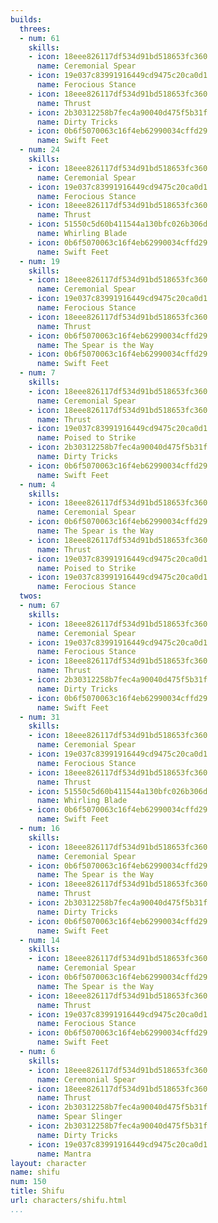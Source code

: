 ```yaml
---
builds:
  threes:
  - num: 61
    skills:
    - icon: 18eee826117df534d91bd518653fc360
      name: Ceremonial Spear
    - icon: 19e037c83991916449cd9475c20ca0d1
      name: Ferocious Stance
    - icon: 18eee826117df534d91bd518653fc360
      name: Thrust
    - icon: 2b30312258b7fec4a90040d475f5b31f
      name: Dirty Tricks
    - icon: 0b6f5070063c16f4eb62990034cffd29
      name: Swift Feet
  - num: 24
    skills:
    - icon: 18eee826117df534d91bd518653fc360
      name: Ceremonial Spear
    - icon: 19e037c83991916449cd9475c20ca0d1
      name: Ferocious Stance
    - icon: 18eee826117df534d91bd518653fc360
      name: Thrust
    - icon: 51550c5d60b411544a130bfc026b306d
      name: Whirling Blade
    - icon: 0b6f5070063c16f4eb62990034cffd29
      name: Swift Feet
  - num: 19
    skills:
    - icon: 18eee826117df534d91bd518653fc360
      name: Ceremonial Spear
    - icon: 19e037c83991916449cd9475c20ca0d1
      name: Ferocious Stance
    - icon: 18eee826117df534d91bd518653fc360
      name: Thrust
    - icon: 0b6f5070063c16f4eb62990034cffd29
      name: The Spear is the Way
    - icon: 0b6f5070063c16f4eb62990034cffd29
      name: Swift Feet
  - num: 7
    skills:
    - icon: 18eee826117df534d91bd518653fc360
      name: Ceremonial Spear
    - icon: 18eee826117df534d91bd518653fc360
      name: Thrust
    - icon: 19e037c83991916449cd9475c20ca0d1
      name: Poised to Strike
    - icon: 2b30312258b7fec4a90040d475f5b31f
      name: Dirty Tricks
    - icon: 0b6f5070063c16f4eb62990034cffd29
      name: Swift Feet
  - num: 4
    skills:
    - icon: 18eee826117df534d91bd518653fc360
      name: Ceremonial Spear
    - icon: 0b6f5070063c16f4eb62990034cffd29
      name: The Spear is the Way
    - icon: 18eee826117df534d91bd518653fc360
      name: Thrust
    - icon: 19e037c83991916449cd9475c20ca0d1
      name: Poised to Strike
    - icon: 19e037c83991916449cd9475c20ca0d1
      name: Ferocious Stance
  twos:
  - num: 67
    skills:
    - icon: 18eee826117df534d91bd518653fc360
      name: Ceremonial Spear
    - icon: 19e037c83991916449cd9475c20ca0d1
      name: Ferocious Stance
    - icon: 18eee826117df534d91bd518653fc360
      name: Thrust
    - icon: 2b30312258b7fec4a90040d475f5b31f
      name: Dirty Tricks
    - icon: 0b6f5070063c16f4eb62990034cffd29
      name: Swift Feet
  - num: 31
    skills:
    - icon: 18eee826117df534d91bd518653fc360
      name: Ceremonial Spear
    - icon: 19e037c83991916449cd9475c20ca0d1
      name: Ferocious Stance
    - icon: 18eee826117df534d91bd518653fc360
      name: Thrust
    - icon: 51550c5d60b411544a130bfc026b306d
      name: Whirling Blade
    - icon: 0b6f5070063c16f4eb62990034cffd29
      name: Swift Feet
  - num: 16
    skills:
    - icon: 18eee826117df534d91bd518653fc360
      name: Ceremonial Spear
    - icon: 0b6f5070063c16f4eb62990034cffd29
      name: The Spear is the Way
    - icon: 18eee826117df534d91bd518653fc360
      name: Thrust
    - icon: 2b30312258b7fec4a90040d475f5b31f
      name: Dirty Tricks
    - icon: 0b6f5070063c16f4eb62990034cffd29
      name: Swift Feet
  - num: 14
    skills:
    - icon: 18eee826117df534d91bd518653fc360
      name: Ceremonial Spear
    - icon: 0b6f5070063c16f4eb62990034cffd29
      name: The Spear is the Way
    - icon: 18eee826117df534d91bd518653fc360
      name: Thrust
    - icon: 19e037c83991916449cd9475c20ca0d1
      name: Ferocious Stance
    - icon: 0b6f5070063c16f4eb62990034cffd29
      name: Swift Feet
  - num: 6
    skills:
    - icon: 18eee826117df534d91bd518653fc360
      name: Ceremonial Spear
    - icon: 18eee826117df534d91bd518653fc360
      name: Thrust
    - icon: 2b30312258b7fec4a90040d475f5b31f
      name: Spear Slinger
    - icon: 2b30312258b7fec4a90040d475f5b31f
      name: Dirty Tricks
    - icon: 19e037c83991916449cd9475c20ca0d1
      name: Mantra
layout: character
name: shifu
num: 150
title: Shifu
url: characters/shifu.html
...
```

